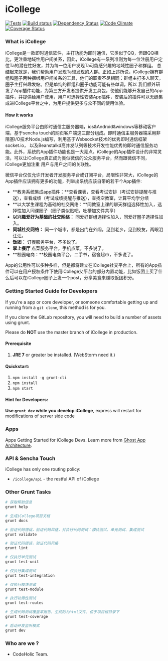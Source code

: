 iCollege
========
[![Tests][travis-image]][travis-url]
[![Build status][appveyor-image]][appveyor-url]
[![Dependency Status][dependency-image]][dependency-url]
[![Code Climate][codeclimate-image]][codeclimate-url]
[![Coverage Status][coveralls-image]][coveralls-url]

### What is iCollege

iCollege是一款即时通信软件，主打功能为即时通信，它类似于QQ，但跟QQ相比，更注重地域性用户间关系，因此，iCollege有一系列准则为每一位注册用户定位Ta的潜在性好友，并为每一位用户发现Ta可能感兴趣的地域性圈子和群组。
总结起来就是，我们帮助用户发现Ta想发现的人群。正如上述所说，iCollege拥有群组和圈子两种捆绑用户间关系的工具，他们的职责不尽相同：群组主打多人聊天，圈子主打兴趣发帖。但是单纯的群组和圈子功能可能有些单调，所以
我们额外研发了App插件功能，为第三方开发者提供开发工具包，使他们能够开发自己的App插件，并提供给用户使用，用户可选择性安装App插件，安装后的插件可以无缝集成进iCollege平台之中，为用户提供更多与众不同的使用体验。

#### How it works

iCollege服务平台由即时通信主服务器端，ios&Android&windows等移动客户端，基于sencha touch的网页客户端这三部分组成。即时通信主服务器端采用非阻塞I/O技术Node.js编写，利用基于Websocket技术的优秀即时通信框架socket.io，
以及Beanstalkd高并发队列等技术开发性能优秀的即时通信服务功能。此外，系统的App插件功能也是一大亮点。iCollege的App插件设计的非常灵活，可以让iCollege真正成为类似微信的公众服务平台，然而跟微信不同，iCollege更加注重
用户与用户之间的关联性。

微信平台仅仅允许开发者开发服务平台或订阅平台，局限性非常大，iCollege的App插件应该拥有更多的功能，列举出系统应该自带的若干个App插件:
* **教务系统集成app插件：**查看课表，查看考试安排（考试安排提醒与推送），查看成绩（考试成绩提醒与推送），查找空教室，计算平均学分绩
* **以大学生课程为基础的社交网络：**同教室上课的聊天群组选择性加入，选择性加入同课圈子（圈子类似贴吧，吐槽加文件共享）
* **以兴趣爱好为基础的社交网络：** 同爱好群组选择性加入，同爱好圈子选择性加入。
* **同城社交网络：** 同一个城市，都是出门在外闯，见到老乡，见到校友，两眼泪汪汪。
* **饭团：** 订餐服务平台，不多说了。
* **掌上餐厅** 点菜服务平台，手机点菜，不多说了。
* **校园电商：**校园电商平台，二手书，宿舍超市，不多说了。


App的公用性可以多种多样，但是都将建立在iCollege社交平台上，所有的App插件可以在用户授权条件下使用iCollege父平台的部分内置功能，比如饭团上买了什么后可以在iCollege圈子上发一个post，分享美食来赚取饭团积分。


### Getting Started Guide for Developers

If you're a app or core developer, or someone comfortable getting up and running from a `git clone`, this method is for you.

If you clone the GitLab repository, you will need to build a number of assets using grunt.

Please do **NOT** use the master branch of iCollege in production. 

#### Prerequisite

1. **JRE 7** or greater be installed. (WebStorm need it.)

#### Quickstart:

1. `npm install -g grunt-cli`
1. `npm install`
1. `npm start`

#### Hint for Developers:

**Use `grunt dev` while you develop iCollege**, express will restart for modifications of server side code

### Apps

Apps Getting Started for iCollege Devs. Learn more from [Ghost App Architecture](https://github.com/TryGhost/Ghost/wiki/Apps-Getting-Started-for-Ghost-Devs).

### API & Sencha Touch

iCollege has only one routing policy:
* `/icollege/api` - the restful API of iCollege

### Other Grunt Tasks

```bash
# 获取帮助信息
grunt help

# 生成iCollege项目文档
grunt docs

# 验证代码错误，验证代码风格，并执行代码测试：模块测试、单元测试、集成测试
grunt validate

# 验证代码错误，验证代码风格
grunt lint

# 仅执行单元测试
grunt test-unit

# 仅执行集成测试
grunt test-integration

# 仅执行模块测试
grunt test-module

# 执行功用性测试
grunt test-routes

# 生成代码测试覆盖率报告，生成的为html文件，位于项目根目录下
grunt test-coverage

# 启动开发监听模式
grunt dev

```

### Who are we ?

* CodeHolic Team.


[travis-image]: https://img.shields.io/travis/doomdagger/iCollege/master.svg?label=linux
[travis-url]: https://travis-ci.org/doomdagger/iCollege
[appveyor-image]: https://img.shields.io/appveyor/ci/doomdagger/iCollege/master.svg?label=windows
[appveyor-url]: https://ci.appveyor.com/project/doomdagger/iCollege
[coveralls-image]: https://img.shields.io/coveralls/doomdagger/iCollege/master.svg
[coveralls-url]: https://coveralls.io/r/doomdagger/iCollege?branch=master
[codeclimate-image]: https://codeclimate.com/github/doomdagger/iCollege/badges/gpa.svg
[codeclimate-url]: https://codeclimate.com/github/doomdagger/iCollege
[dependency-image]: http://img.shields.io/david/doomdagger/iCollege.svg?style=flat
[dependency-url]: https://david-dm.org/doomdagger/iCollege
